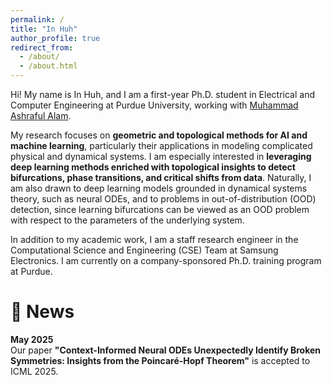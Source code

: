 ```yaml
---
permalink: /
title: "In Huh"
author_profile: true
redirect_from: 
  - /about/
  - /about.html
---
```

Hi! My name is In Huh, and I am a first-year Ph.D. student in Electrical and Computer Engineering at Purdue University, working with [Muhammad Ashraful Alam](https://sites.google.com/view/alam-research-group/home).

My research focuses on **geometric and topological methods for AI and machine learning**, particularly their applications in modeling complicated physical and dynamical systems. I am especially interested in **leveraging deep learning methods enriched with topological insights to detect bifurcations, phase transitions, and critical shifts from data**. Naturally, I am also drawn to deep learning models grounded in dynamical systems theory, such as neural ODEs, and to problems in out-of-distribution (OOD) detection, since learning bifurcations can be viewed as an OOD problem with respect to the parameters of the underlying system.

In addition to my academic work, I am a staff research engineer in the Computational Science and Engineering (CSE) Team at Samsung Electronics. I am currently on a company-sponsored Ph.D. training program at Purdue.

📰 News
======

**May 2025**  
Our paper **"Context-Informed Neural ODEs Unexpectedly Identify Broken Symmetries: Insights from the Poincaré-Hopf Theorem"** is accepted to ICML 2025.
